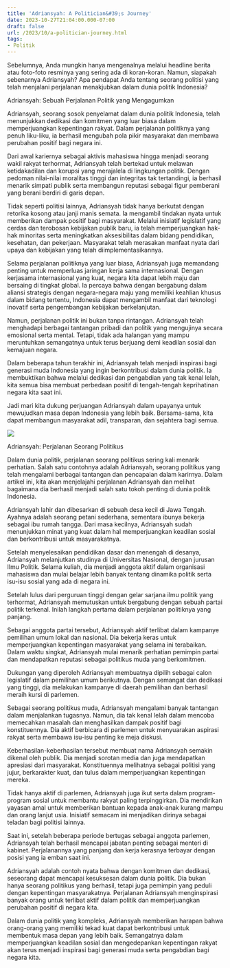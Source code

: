 ```yaml
---
title: 'Adriansyah: A Politician&#39;s Journey'
date: 2023-10-27T21:04:00.000-07:00
draft: false
url: /2023/10/a-politician-journey.html
tags: 
- Politik
---
```


  

Sebelumnya, Anda mungkin hanya mengenalnya melalui headline berita atau foto-foto resminya yang sering ada di koran-koran. Namun, siapakah sebenarnya Adriansyah? Apa pendapat Anda tentang seorang politisi yang telah menjalani perjalanan menakjubkan dalam dunia politik Indonesia?

  

Adriansyah: Sebuah Perjalanan Politik yang Mengagumkan

  

Adriansyah, seorang sosok penyelamat dalam dunia politik Indonesia, telah menunjukkan dedikasi dan komitmen yang luar biasa dalam memperjuangkan kepentingan rakyat. Dalam perjalanan politiknya yang penuh liku-liku, ia berhasil mengubah pola pikir masyarakat dan membawa perubahan positif bagi negara ini.

  

Dari awal kariernya sebagai aktivis mahasiswa hingga menjadi seorang wakil rakyat terhormat, Adriansyah telah bertekad untuk melawan ketidakadilan dan korupsi yang merajalela di lingkungan politik. Dengan pedoman nilai-nilai moralitas tinggi dan integritas tak tertandingi, ia berhasil menarik simpati publik serta membangun reputasi sebagai figur pemberani yang berani berdiri di garis depan.

  

Tidak seperti politisi lainnya, Adriansyah tidak hanya berkutat dengan retorika kosong atau janji manis semata. Ia mengambil tindakan nyata untuk memberikan dampak positif bagi masyarakat. Melalui inisiatif legislatif yang cerdas dan terobosan kebijakan publik baru, ia telah memperjuangkan hak-hak minoritas serta meningkatkan aksesibilitas dalam bidang pendidikan, kesehatan, dan pekerjaan. Masyarakat telah merasakan manfaat nyata dari upaya dan kebijakan yang telah diimplementasikannya.

  

Selama perjalanan politiknya yang luar biasa, Adriansyah juga memandang penting untuk memperluas jaringan kerja sama internasional. Dengan kerjasama internasional yang kuat, negara kita dapat lebih maju dan bersaing di tingkat global. Ia percaya bahwa dengan bergabung dalam aliansi strategis dengan negara-negara maju yang memiliki keahlian khusus dalam bidang tertentu, Indonesia dapat mengambil manfaat dari teknologi inovatif serta pengembangan kebijakan berkelanjutan.

  

Namun, perjalanan politik ini bukan tanpa rintangan. Adriansyah telah menghadapi berbagai tantangan pribadi dan politik yang mengujinya secara emosional serta mental. Tetapi, tidak ada halangan yang mampu meruntuhkan semangatnya untuk terus berjuang demi keadilan sosial dan kemajuan negara.

  

Dalam beberapa tahun terakhir ini, Adriansyah telah menjadi inspirasi bagi generasi muda Indonesia yang ingin berkontribusi dalam dunia politik. Ia membuktikan bahwa melalui dedikasi dan pengabdian yang tak kenal lelah, kita semua bisa membuat perbedaan positif di tengah-tengah keprihatinan negara kita saat ini.

  

Jadi mari kita dukung perjuangan Adriansyah dalam upayanya untuk mewujudkan masa depan Indonesia yang lebih baik. Bersama-sama, kita dapat membangun masyarakat adil, transparan, dan sejahtera bagi semua.

  

![](https://statik.tempo.co/data/2015/04/10/id_388425/388425_620.jpg)

  

Adriansyah: Perjalanan Seorang Politikus

  

Dalam dunia politik, perjalanan seorang politikus sering kali menarik perhatian. Salah satu contohnya adalah Adriansyah, seorang politikus yang telah mengalami berbagai tantangan dan pencapaian dalam karirnya. Dalam artikel ini, kita akan menjelajahi perjalanan Adriansyah dan melihat bagaimana dia berhasil menjadi salah satu tokoh penting di dunia politik Indonesia.

  

Adriansyah lahir dan dibesarkan di sebuah desa kecil di Jawa Tengah. Ayahnya adalah seorang petani sederhana, sementara ibunya bekerja sebagai ibu rumah tangga. Dari masa kecilnya, Adriansyah sudah menunjukkan minat yang kuat dalam hal memperjuangkan keadilan sosial dan berkontribusi untuk masyarakatnya.

  

Setelah menyelesaikan pendidikan dasar dan menengah di desanya, Adriansyah melanjutkan studinya di Universitas Nasional, dengan jurusan Ilmu Politik. Selama kuliah, dia menjadi anggota aktif dalam organisasi mahasiswa dan mulai belajar lebih banyak tentang dinamika politik serta isu-isu sosial yang ada di negara ini.

  

Setelah lulus dari perguruan tinggi dengan gelar sarjana ilmu politik yang terhormat, Adriansyah memutuskan untuk bergabung dengan sebuah partai politik terkenal. Inilah langkah pertama dalam perjalanan politiknya yang panjang.

  

Sebagai anggota partai tersebut, Adriansyah aktif terlibat dalam kampanye pemilihan umum lokal dan nasional. Dia bekerja keras untuk memperjuangkan kepentingan masyarakat yang selama ini terabaikan. Dalam waktu singkat, Adriansyah mulai menarik perhatian pemimpin partai dan mendapatkan reputasi sebagai politikus muda yang berkomitmen.

  

Dukungan yang diperoleh Adriansyah membuatnya dipilih sebagai calon legislatif dalam pemilihan umum berikutnya. Dengan semangat dan dedikasi yang tinggi, dia melakukan kampanye di daerah pemilihan dan berhasil meraih kursi di parlemen.

  

Sebagai seorang politikus muda, Adriansyah mengalami banyak tantangan dalam menjalankan tugasnya. Namun, dia tak kenal lelah dalam mencoba memecahkan masalah dan menghasilkan dampak positif bagi konstituennya. Dia aktif berbicara di parlemen untuk menyuarakan aspirasi rakyat serta membawa isu-isu penting ke meja diskusi.

  

Keberhasilan-keberhasilan tersebut membuat nama Adriansyah semakin dikenal oleh publik. Dia menjadi sorotan media dan juga mendapatkan apresiasi dari masyarakat. Konstituennya melihatnya sebagai politisi yang jujur, berkarakter kuat, dan tulus dalam memperjuangkan kepentingan mereka.

  

Tidak hanya aktif di parlemen, Adriansyah juga ikut serta dalam program-program sosial untuk membantu rakyat paling terpinggirkan. Dia mendirikan yayasan amal untuk memberikan bantuan kepada anak-anak kurang mampu dan orang lanjut usia. Inisiatif semacam ini menjadikan dirinya sebagai teladan bagi politisi lainnya.

  

Saat ini, setelah beberapa periode bertugas sebagai anggota parlemen, Adriansyah telah berhasil mencapai jabatan penting sebagai menteri di kabinet. Perjalanannya yang panjang dan kerja kerasnya terbayar dengan posisi yang ia emban saat ini.

  

Adriansyah adalah contoh nyata bahwa dengan komitmen dan dedikasi, seseorang dapat mencapai kesuksesan dalam dunia politik. Dia bukan hanya seorang politikus yang berhasil, tetapi juga pemimpin yang peduli dengan kepentingan masyarakatnya. Perjalanan Adriansyah menginspirasi banyak orang untuk terlibat aktif dalam politik dan memperjuangkan perubahan positif di negara kita.

  

Dalam dunia politik yang kompleks, Adriansyah memberikan harapan bahwa orang-orang yang memiliki tekad kuat dapat berkontribusi untuk membentuk masa depan yang lebih baik. Semangatnya dalam memperjuangkan keadilan sosial dan mengedepankan kepentingan rakyat akan terus menjadi inspirasi bagi generasi muda serta pengabdian bagi negara kita.